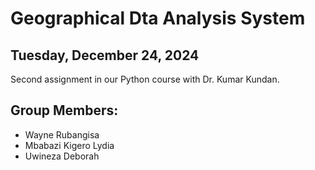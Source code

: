 # Geographical Dta Analysis System

## Tuesday, December 24, 2024

Second assignment in our Python course with Dr. Kumar Kundan.

## Group Members:
- Wayne Rubangisa
- Mbabazi Kigero Lydia
- Uwineza Deborah